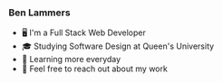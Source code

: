 ### Ben Lammers

- 🖥️ I'm a Full Stack Web Developer
- 🎓 Studying Software Design at Queen's University
- 📝 Learning more everyday
- 💬 Feel free to reach out about my work
